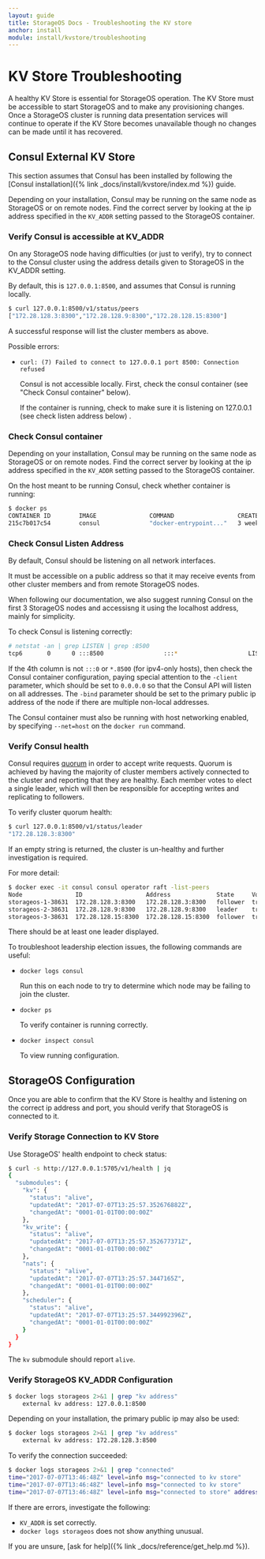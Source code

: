 ```yaml
---
layout: guide
title: StorageOS Docs - Troubleshooting the KV store
anchor: install
module: install/kvstore/troubleshooting
---
```


# KV Store Troubleshooting

A healthy KV Store is essential for StorageOS operation.  The KV Store must be
accessible to start StorageOS and to make any provisioning changes.  Once a
StorageOS cluster is running data presentation services will continue to operate
if the KV Store becomes unavailable though no changes can be made until it has
recovered.

## Consul External KV Store
This section assumes that Consul has been installed by following the
[Consul installation]({% link _docs/install/kvstore/index.md %}) guide.

Depending on your installation, Consul may be running on the same node as
StorageOS or on remote nodes.  Find the correct server by looking at the ip
address specified in the `KV_ADDR` setting passed to the StorageOS container.

### Verify Consul is accessible at KV_ADDR

On any StorageOS node having difficulties (or just to verify), try to connect to
the Consul cluster using the address details given to StorageOS in the KV_ADDR
setting.

By default, this is `127.0.0.1:8500`, and assumes that Consul is running
locally.

```bash
$ curl 127.0.0.1:8500/v1/status/peers
["172.28.128.3:8300","172.28.128.9:8300","172.28.128.15:8300"]
```

A successful response will list the cluster members as above.

Possible errors:

- `curl: (7) Failed to connect to 127.0.0.1 port 8500: Connection refused`

  Consul is not accessible locally.  First, check the consul container (see
  "Check Consul container" below).

  If the container is running, check to make sure it is listening on 127.0.0.1
  (see check listen address below) .

### Check Consul container

Depending on your installation, Consul may be running on the same node as
StorageOS or on remote nodes.  Find the correct server by looking at the ip
address specified in the `KV_ADDR` setting passed to the StorageOS container.

On the host meant to be running Consul, check whether container is running:

```bash
$ docker ps
CONTAINER ID        IMAGE               COMMAND                  CREATED             STATUS              PORTS               NAMES
215c7b017c54        consul              "docker-entrypoint..."   3 weeks ago         Up 2 weeks                              consul
```

### Check Consul Listen Address

By default, Consul should be listening on all network interfaces.

It must be accessible on a public address so that it may receive events from
other cluster members and from remote StorageOS nodes.

When following our documentation, we also suggest running Consul on the first 3
StorageOS nodes and accessisng it using the localhost address, mainly for
simplicity.

To check Consul is listening correctly:

```bash
# netstat -an | grep LISTEN | grep :8500
tcp6       0      0 :::8500                 :::*                    LISTEN
```

If the 4th column is not `:::0` or `*.8500` (for ipv4-only hosts), then check
the Consul container configuration, paying special attention to the `-client`
parameter, which should be set to `0.0.0.0` so that the Consul API will listen
on all addresses.  The `-bind` parameter should be set to the primary public ip
address of the node if there are multiple non-local addresses.

The Consul container must also be running with host networking enabled, by
specifying `--net=host` on the `docker run` command.

### Verify Consul health

Consul requires [quorum](https://www.consul.io/docs/internals/consensus.html) in
order to accept write requests.  Quorum is achieved by having the majority of
cluster members actively connected to the cluster and reporting that they are
healthy.  Each member votes to elect a single leader, which will then be
responsible for accepting writes and replicating to followers.

To verify cluster quorum health:

```bash
$ curl 127.0.0.1:8500/v1/status/leader
"172.28.128.3:8300"
```

If an empty string is returned, the cluster is un-healthy and further
investigation is required.

For more detail:

```bash
$ docker exec -it consul consul operator raft -list-peers
Node               ID                  Address             State     Voter
storageos-1-38631  172.28.128.3:8300   172.28.128.3:8300   follower  true
storageos-2-38631  172.28.128.9:8300   172.28.128.9:8300   leader    true
storageos-3-38631  172.28.128.15:8300  172.28.128.15:8300  follower  true
```

There should be at least one leader displayed.

To troubleshoot leadership election issues, the following commands are useful:

- `docker logs consul`

  Run this on each node to try to determine which node may be failing to join
  the cluster.

- `docker ps`

  To verify container is running correctly.

- `docker inspect consul`

  To view running configuration.

## StorageOS Configuration

Once you are able to confirm that the KV Store is healthy and listening on the
correct ip address and port, you should verify that StorageOS is connected to
it.

### Verify Storage Connection to KV Store

Use StorageOS' health endpoint to check status:

```bash
$ curl -s http://127.0.0.1:5705/v1/health | jq
{
  "submodules": {
    "kv": {
      "status": "alive",
      "updatedAt": "2017-07-07T13:25:57.352676882Z",
      "changedAt": "0001-01-01T00:00:00Z"
    },
    "kv_write": {
      "status": "alive",
      "updatedAt": "2017-07-07T13:25:57.352677371Z",
      "changedAt": "0001-01-01T00:00:00Z"
    },
    "nats": {
      "status": "alive",
      "updatedAt": "2017-07-07T13:25:57.3447165Z",
      "changedAt": "0001-01-01T00:00:00Z"
    },
    "scheduler": {
      "status": "alive",
      "updatedAt": "2017-07-07T13:25:57.344992396Z",
      "changedAt": "0001-01-01T00:00:00Z"
    }
  }
}
```

The `kv` submodule should report `alive`.

### Verify StorageOS KV_ADDR Configuration

```bash
$ docker logs storageos 2>&1 | grep "kv address"
    external kv address: 127.0.0.1:8500
```

Depending on your installation, the primary public ip may also be used:

```bash
$ docker logs storageos 2>&1 | grep "kv address"
    external kv address: 172.28.128.3:8500
```

To verify the connection succeeded:

```bash
$ docker logs storageos 2>&1 | grep "connected"
time="2017-07-07T13:46:48Z" level=info msg="connected to kv store"
time="2017-07-07T13:46:48Z" level=info msg="connected to kv store"
time="2017-07-07T13:46:48Z" level=info msg="connected to store" address="127.0.0.1:8500" backend=consul
```

If there are errors, investigate the following:

- `KV_ADDR` is set correctly.
- `docker logs storageos` does not show anything unusual.

If you are unsure, [ask for help]({% link _docs/reference/get_help.md %}).
